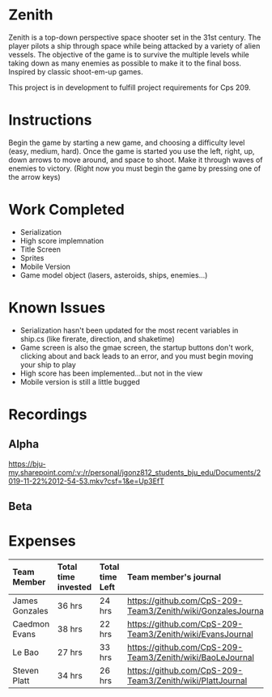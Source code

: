 # Zenith
Zenith is a top-down perspective space shooter set in the 31st century. The player pilots a ship through space while being attacked by a variety of alien vessels. The objective of the game is to survive the multiple levels while taking down as many enemies as possible to make it to the final boss. Inspired by classic shoot-em-up games.

This project is in development to fulfill project requirements for Cps 209.

# Instructions
Begin the game by starting a new game, and choosing a difficulty level (easy, medium, hard). Once the game is started you use the left, right, up, down arrows to move around, and space to shoot. Make it through waves of enemies to victory. (Right now you must begin the game by pressing one of the arrow keys)

# Work Completed
* Serialization
* High score implemnation 
* Title Screen
* Sprites
* Mobile Version
* Game model object (lasers, asteroids, ships, enemies...)

# Known Issues
* Serialization hasn't been updated for the most recent variables in ship.cs (like firerate, direction, and shaketime)
* Game screen is also the gmae screen, the startup buttons don't work, clicking about and back leads to an error, and you must begin       moving your ship to play 
* High score has been implemented...but not in the view
* Mobile version is still a little bugged

# Recordings

## Alpha

https://bju-my.sharepoint.com/:v:/r/personal/jgonz812_students_bju_edu/Documents/2019-11-22%2012-54-53.mkv?csf=1&e=Up3EfT

## Beta



# Expenses

| Team Member | Total time invested | Total time Left | Team member's journal |
| :------------- | :---------- | :----------- | :---------- |
| James Gonzales | 36 hrs | 24 hrs | https://github.com/CpS-209-Team3/Zenith/wiki/GonzalesJournal |
| Caedmon Evans | 38 hrs | 22 hrs | https://github.com/CpS-209-Team3/Zenith/wiki/EvansJournal |
| Le Bao | 27 hrs | 33 hrs | https://github.com/CpS-209-Team3/Zenith/wiki/BaoLeJournal |
| Steven Platt | 34 hrs | 26 hrs |  https://github.com/CpS-209-Team3/Zenith/wiki/PlattJournal |
